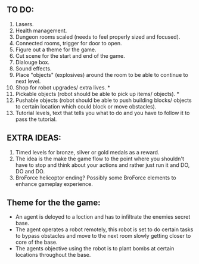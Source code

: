 ## TO DO:
1. Lasers.
2. Health management.
3. Dungeon rooms scaled (needs to feel properly sized and focused).
4. Connected rooms, trigger for door to open.
5. Figure out a theme for the game.
6. Cut scene for the start and end of the game.
7. Dialouge box.
8. Sound effects.
9. Place "objects" (explosives) around the room to be able to continue to next level.
10. Shop for robot upgrades/ extra lives. *
11. Pickable objects (robot should be able to pick up items/ objects). *
12. Pushable objects (robot should be able to push building blocks/ objects to certain location which could block or move obstacles).
13. Tutorial levels, text that tells you what to do and you have to follow it to pass the tutorial.

## EXTRA IDEAS:
1. Timed levels for bronze, silver or gold medals as a reward.
2. The idea is the make the game flow to the point where you shouldn't have to stop and think about your actions and rather just run it and DO, DO and DO.
3. BroForce helicoptor ending? Possibly some BroForce elements to enhance gameplay experience.

## Theme for the the game:
- An agent is deloyed to a loction and has to infiltrate the enemies secret base. 
- The agent operates a robot remotely, this robot is set to do certain tasks to bypass obstacles and move to the next room slowly getting closer to core of the base.
- The agents objective using the robot is to plant bombs at certain locations throughout the base. 
             
